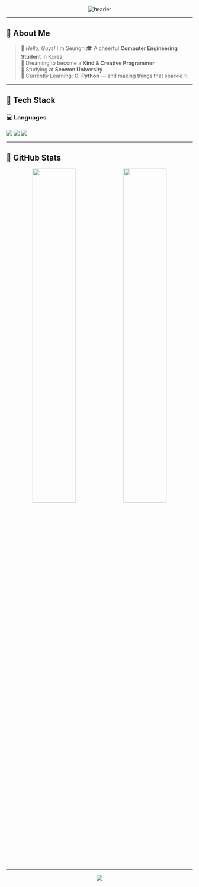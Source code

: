 <!-- 🌟 Header -->
<p align="center">
  <img src="https://capsule-render.vercel.app/api?type=waving&color=FFFACD,FFE4E1,E0FFFF&height=280&section=header&text=Hi%20%F0%9F%A7%9C%20I'm%20Seungri!&fontSize=42&fontColor=FF69B4" alt="header" />
</p>

---

## 🍬 About Me

> 🐣 *Hello, Guys!* I'm Seungri 
> 🎓 A cheerful **Computer Engineering Student** in Korea  
> 💫 Dreaming to become a **Kind & Creative Programmer**  
> 🏫 Studying at **Seowon University**  
> 🍓 Currently Learning: **C**, **Python** — and making things that sparkle ✨

---

## 🍭 Tech Stack

### 💻 Languages
<p>
  <img src="https://img.shields.io/badge/Python-FDDBB1?style=flat-square&logo=python&logoColor=white"/>
  <img src="https://img.shields.io/badge/C-AEC6CF?style=flat-square&logo=c&logoColor=white"/>
  <img src="https://img.shields.io/badge/JavaScript-FFCAD4?style=flat-square&logo=javascript&logoColor=black"/>
</p>

---

## 🌈 GitHub Stats

<p align="center">
  <img src="https://github-readme-stats.vercel.app/api?username=victory-swu&show_icons=true&theme=tokyonight&title_color=FF99C8&icon_color=FFB6B9" width="48%"/>
  <img src="https://github-readme-stats.vercel.app/api/top-langs/?username=victory-swu&layout=compact&theme=tokyonight&title_color=FF99C8" width="48%"/>
</p>

---

<!-- 🌼 Footer -->
<p align="center">
  <img src="https://capsule-render.vercel.app/api?type=waving&color=FFFACD,FFE4E1,E0FFFF&height=120&section=footer"/>
</p>

<!--
**victory-swu/victory-swu** is a ✨ _special_ ✨ repository because its `README.md` (this file) appears on your GitHub profile.

Here are some ideas to get you started:
- Hi there 👋
- 🔭 I’m currently working on ...
- 🌱 I’m currently learning ...
- 👯 I’m looking to collaborate on ...
- 🤔 I’m looking for help with ...
- 💬 Ask me about ...
- 📫 How to reach me: ...
- 😄 Pronouns: ...
- ⚡ Fun fact: ...
-->
